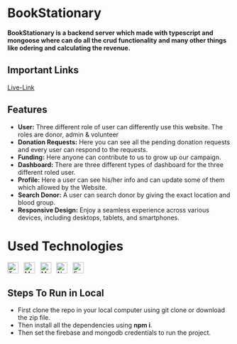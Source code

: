 # BookStationary

**BookStationary is a backend server which made with typescript and mongoose where can do all the crud functionality and many other things like odering and calculating the revenue.**

## Important Links

[Live-Link](https://stationary-backend-khaki.vercel.app)

## Features 

- **User:** Three different role of user can differently use this website. The roles are donor, admin & volunteer 
- **Donation Requests:** Here you can see all the pending donation requests and every user can respond to the requests.
- **Funding:** Here anyone can contribute to us to grow up our campaign.
- **Dashboard:** There are three different types of dashboard for the three different roled user.
- **Profile:** Here a user can see his/her info and can update some of them which allowed by the Website.
- **Search Donor:** A user can search donor by giving the exact location and blood group. 
- **Responsive Design:** Enjoy a seamless experience across various devices, including desktops, tablets, and smartphones.

# Used Technologies

<a name="learning-now"></a>


<img src="https://img.shields.io/badge/TypeScript-282C34?logo=typescript&logoColor=F7DF1E" alt="TypescripScript logo" title="JavaScript" height="25" />
&nbsp;
<img src="https://img.shields.io/badge/Mongoose-282C34?logo=mongoose&logoColor=47A248" alt="MongoDB logo" title="Mongoose" height="25" />
&nbsp;
<img src="https://img.shields.io/badge/MongoDB-282C34?logo=mongodb&logoColor=47A248" alt="MongoDB logo" title="MongoDB" height="25" />
&nbsp;
<img src="https://img.shields.io/badge/Node.js-282C34?logo=node.js&logoColor=339933" alt="Node.js logo" title="Node.js" height="25" />
&nbsp;
<img src="https://img.shields.io/badge/Express-282C34?logo=express&logoColor=FFFFFF" alt="Express.js logo" title="Express.js" height="25" />

<a name="learning-next"></a>

## Steps To Run in Local
- First clone the repo in your local computer using git clone or download the zip file.
- Then install all the dependencies using **npm i**.
- Then set the firebase and mongodb credentials to run the project.
